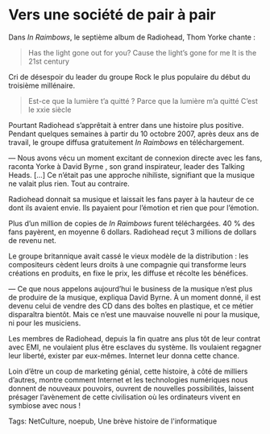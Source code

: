 # Vers une société de pair à pair

Dans *In Raimbows*, le septième album de Radiohead, Thom Yorke chante :

> Has the light gone out for you?
> Cause the light’s gone for me
> It is the 21st century

<span id="more-22308"></span>

Cri de désespoir du leader du groupe Rock le plus populaire du début du troisième millénaire.

> Est-ce que la lumière t’a quitté ?
> Parce que la lumière m’a quitté 
> C’est le xxie siècle

Pourtant Radiohead s’apprêtait à entrer dans une histoire plus positive. Pendant quelques semaines à partir du 10 octobre 2007, après deux ans de travail, le groupe diffusa gratuitement *In Raimbows* en téléchargement.

— Nous avons vécu un moment excitant de connexion directe avec les fans, raconta Yorke à David Byrne , son grand inspirateur, leader des Talking Heads. \[…\] Ce n’était pas une approche nihiliste, signifiant que la musique ne valait plus rien. Tout au contraire.

Radiohead donnait sa musique et laissait les fans payer à la hauteur de ce dont ils avaient envie. Ils payaient pour l’émotion et rien que pour l’émotion.

Plus d’un million de copies de *In Raimbows* furent téléchargées. 40 % des fans payèrent, en moyenne 6 dollars. Radiohead reçut 3 millions de dollars de revenu net.

Le groupe britannique avait cassé le vieux modèle de la distribution : les compositeurs cèdent leurs droits à une compagnie qui transforme leurs créations en produits, en fixe le prix, les diffuse et récolte les bénéfices.

— Ce que nous appelons aujourd’hui le business de la musique n’est plus de produire de la musique, expliqua David Byrne. À un moment donné, il est devenu celui de vendre des CD dans des boîtes en plastique, et ce métier disparaîtra bientôt. Mais ce n’est une mauvaise nouvelle ni pour la musique, ni pour les musiciens.

Les membres de Radiohead, depuis la fin quatre ans plus tôt de leur contrat avec EMI, ne voulaient plus être esclaves du système. Ils voulaient regagner leur liberté, exister par eux-mêmes. Internet leur donna cette chance.

Loin d’être un coup de marketing génial, cette histoire, à côté de milliers d’autres, montre comment Internet et les technologies numériques nous donnent de nouveaux pouvoirs, ouvrent de nouvelles possibilités, laissent présager l’avènement de cette civilisation où les ordinateurs vivent en symbiose avec nous !

Tags: NetCulture, noepub, Une brève histoire de l'informatique